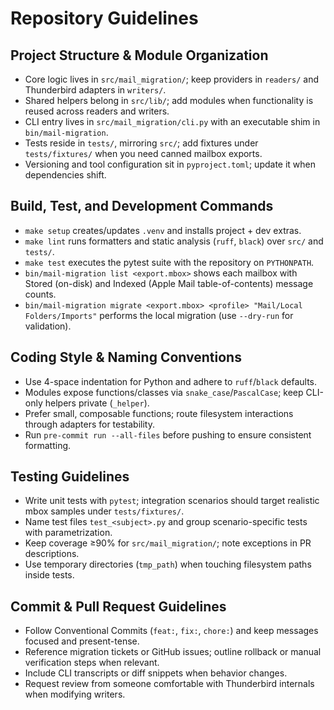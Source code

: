 # Repository Guidelines

## Project Structure & Module Organization
- Core logic lives in `src/mail_migration/`; keep providers in `readers/` and Thunderbird adapters in `writers/`.
- Shared helpers belong in `src/lib/`; add modules when functionality is reused across readers and writers.
- CLI entry lives in `src/mail_migration/cli.py` with an executable shim in `bin/mail-migration`.
- Tests reside in `tests/`, mirroring `src/`; add fixtures under `tests/fixtures/` when you need canned mailbox exports.
- Versioning and tool configuration sit in `pyproject.toml`; update it when dependencies shift.

## Build, Test, and Development Commands
- `make setup` creates/updates `.venv` and installs project + dev extras.
- `make lint` runs formatters and static analysis (`ruff`, `black`) over `src/` and `tests/`.
- `make test` executes the pytest suite with the repository on `PYTHONPATH`.
- `bin/mail-migration list <export.mbox>` shows each mailbox with Stored (on-disk) and Indexed (Apple Mail table-of-contents) message counts.
- `bin/mail-migration migrate <export.mbox> <profile> "Mail/Local Folders/Imports"` performs the local migration (use `--dry-run` for validation).

## Coding Style & Naming Conventions
- Use 4-space indentation for Python and adhere to `ruff`/`black` defaults.
- Modules expose functions/classes via `snake_case`/`PascalCase`; keep CLI-only helpers private (`_helper`).
- Prefer small, composable functions; route filesystem interactions through adapters for testability.
- Run `pre-commit run --all-files` before pushing to ensure consistent formatting.

## Testing Guidelines
- Write unit tests with `pytest`; integration scenarios should target realistic mbox samples under `tests/fixtures/`.
- Name test files `test_<subject>.py` and group scenario-specific tests with parametrization.
- Keep coverage ≥90% for `src/mail_migration/`; note exceptions in PR descriptions.
- Use temporary directories (`tmp_path`) when touching filesystem paths inside tests.

## Commit & Pull Request Guidelines
- Follow Conventional Commits (`feat:`, `fix:`, `chore:`) and keep messages focused and present-tense.
- Reference migration tickets or GitHub issues; outline rollback or manual verification steps when relevant.
- Include CLI transcripts or diff snippets when behavior changes.
- Request review from someone comfortable with Thunderbird internals when modifying writers.
